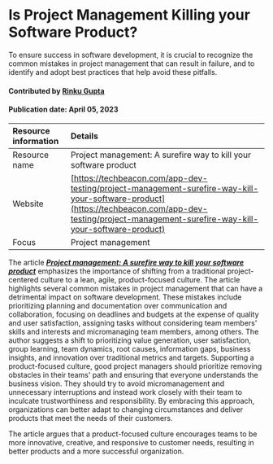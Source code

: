 # Is Project Management Killing your Software Product?

<!--deck text start-->
To ensure success in software development, it is crucial to recognize the common mistakes in project management that can result in failure, and to identify and adopt best practices that help avoid these pitfalls.
<!--deck text end-->

#### Contributed by [Rinku Gupta](https://github.com/rinkug)
#### Publication date: April 05, 2023

Resource information | Details 
:--- | :--- 
Resource name | Project management: A surefire way to kill your software product
Website  | [https://techbeacon.com/app-dev-testing/project-management-surefire-way-kill-your-software-product](https://techbeacon.com/app-dev-testing/project-management-surefire-way-kill-your-software-product)
Focus | Project management

The article ***[Project management: A surefire way to kill your software product](https://techbeacon.com/app-dev-testing/project-management-surefire-way-kill-your-software-product)*** emphasizes the importance of shifting from a traditional project-centered culture to a lean, agile, product-focused culture.
The article highlights several common mistakes in project management that can have a detrimental impact on software development. These mistakes include prioritizing planning and documentation over communication and collaboration, focusing on deadlines and budgets at the expense of quality and user satisfaction, assigning tasks without considering team members' skills and interests and micromanaging team members, among others. The author suggests a shift to prioritizing value generation, user satisfaction, group learning, team dynamics, root causes, information gaps, business insights, and innovation over traditional metrics and targets. Supporting a product-focused culture, good project managers should prioritize removing obstacles in their teams' path and ensuring that everyone understands the business vision. They should try to avoid micromanagement and unnecessary interruptions and instead work closely with their team to inculcate trustworthiness and responsibility. By embracing this approach, organizations can better adapt to changing circumstances and deliver products that meet the needs of their customers.

The article argues that a product-focused culture encourages teams to be more innovative, creative, and responsive to customer needs, resulting in better products and a more successful organization.

<!---
Publish: yes
Topics: software engineering, strategies for more effective teams
Pinned: no
RSS update: 2023-04-05
--->
